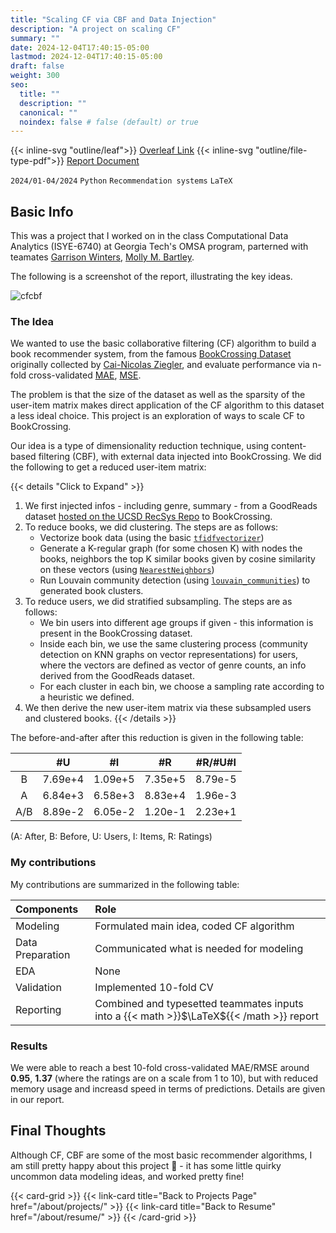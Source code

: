 ```yaml
---
title: "Scaling CF via CBF and Data Injection"
description: "A project on scaling CF"
summary: ""
date: 2024-12-04T17:40:15-05:00
lastmod: 2024-12-04T17:40:15-05:00
draft: false
weight: 300
seo:
  title: ""
  description: ""
  canonical: ""
  noindex: false # false (default) or true
---
```


{{< inline-svg "outline/leaf">}} [Overleaf Link](https://www.overleaf.com/read/wkxrbpykdpwk#e265a8) {{< inline-svg "outline/file-type-pdf">}} [Report Document](https://drive.google.com/file/d/1F24obrQb1p6QrZwRZO1xeSmJe7OpjurS/view?usp=sharing)

`2024/01-04/2024` `Python` `Recommendation systems` `LaTeX`

## Basic Info

This was a project that I worked on in the class Computational Data Analytics (ISYE-6740) at Georgia Tech's OMSA program, parterned with teamates [Garrison Winters](https://www.linkedin.com/in/garrison-winter-ms-ba389613b/), [Molly M. Bartley](https://www.linkedin.com/in/molly-bartley/).

The following is a screenshot of the report, illustrating the key ideas.

![cfcbf](images/about/cfcbf.jpg)

### The Idea

We wanted to use the basic collaborative filtering (CF) algorithm to build a book recommender system, from the famous [BookCrossing Dataset](https://www.kaggle.com/datasets/somnambwl/bookcrossing-dataset) originally collected by [Cai-Nicolas Ziegler](https://scholar.google.de/citations?user=OxRhadsAAAAJ&hl=de), and evaluate performance via n-fold cross-validated [MAE](https://en.wikipedia.org/wiki/Mean_absolute_error), [MSE](https://en.wikipedia.org/wiki/Mean_squared_error).

The problem is that the size of the dataset as well as the sparsity of the user-item matrix makes direct application of the CF algorithm to this dataset a less ideal choice. This project is an exploration of ways to scale CF to BookCrossing.

Our idea is a type of dimensionality reduction technique, using content-based filtering (CBF), with external data injected into BookCrossing. We did the following to get a reduced user-item matrix:

{{< details "Click to Expand" >}}

1. We first injected infos - including genre, summary - from a GoodReads dataset [hosted on the UCSD RecSys Repo](https://datarepo.eng.ucsd.edu/mcauley_group/gdrive/goodreads/) to BookCrossing.
1. To reduce books, we did clustering. The steps are as follows:
   - Vectorize book data (using the basic [`tfidfvectorizer`](https://scikit-learn.org/1.5/modules/generated/sklearn.feature_extraction.text.TfidfVectorizer.html))
   - Generate a K-regular graph (for some chosen K) with nodes the books, neighbors the top K similar books given by cosine similarity on these vectors (using [`NearestNeighbors`](https://scikit-learn.org/stable/modules/generated/sklearn.neighbors.NearestNeighbors.html))
   - Run Louvain community detection (using [`louvain_communities`](https://networkx.org/documentation/stable/reference/algorithms/generated/networkx.algorithms.community.louvain.louvain_communities.html)) to generated book clusters.
1. To reduce users, we did stratified subsampling. The steps are as follows:
   - We bin users into different age groups if given - this information is present in the BookCrossing dataset.
   - Inside each bin, we use the same clustering process (community detection on KNN graphs on vector representations) for users, where the vectors are defined as vector of genre counts, an info derived from the GoodReads dataset.
   - For each cluster in each bin, we choose a sampling rate according to a heuristic we defined.
1. We then derive the new user-item matrix via these subsampled users and clustered books.
   {{< /details >}}

The before-and-after after this reduction is given in the following table:

| |#U|#I|#R|#R/#U#I|
|:-:|:-:|:-:|:-:|:-:|
|B|7.69e+4|1.09e+5|7.35e+5|8.79e-5|
|A|6.84e+3|6.58e+3|8.83e+4|1.96e-3|
|A/B|8.89e-2|6.05e-2|1.20e-1|2.23e+1|

(A: After, B: Before, U: Users, I: Items, R: Ratings)

### My contributions

My contributions are summarized in the following table:

| Components | Role |
| :----------------------- | :--- |
| Modeling | Formulated main idea, coded CF algorithm |
| Data Preparation | Communicated what is needed for modeling |
| EDA | None |
| Validation | Implemented 10-fold CV |
| Reporting | Combined and typesetted teammates inputs into a {{< math >}}$\LaTeX${{< /math >}} report |

### Results

We were able to reach a best 10-fold cross-validated MAE/RMSE around **0.95**, **1.37** (where the ratings are on a scale from 1 to 10), but with reduced memory usage and increasd speed in terms of predictions. Details are given in our report.

## Final Thoughts

Although CF, CBF are some of the most basic recommender algorithms, I am still pretty happy about this project 🤗 - it has some little quirky uncommon data modeling ideas, and worked pretty fine!

{{< card-grid >}}
{{< link-card title="Back to Projects Page" href="/about/projects/" >}}
{{< link-card title="Back to Resume" href="/about/resume/" >}}
{{< /card-grid >}}

